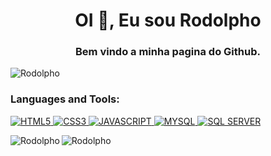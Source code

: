 <h1 align="center">OI 👋, Eu sou Rodolpho</h1>
<h3 align="center">Bem vindo a minha pagina do Github.</h3>

<p align="left"> <img src="https://komarev.com/ghpvc/?username=Rodolpho211180&label=Profile%20views&color=0e75b6&style=flat" alt="Rodolpho" /> </p>


<h3 align="left">Languages and Tools:</h3>
<p align="left"> <a href="https://www.w3.org/html/logo/" target="_blank"><img src="https://img.shields.io/badge/HTML5-E34F26?style=for-the-badge&logo=html5&logoColor=white" alt="HTML5"/><a href="https://www.w3.org/Style/CSS/Overview.en.html" target="_blank"> <img src="https://img.shields.io/badge/CSS3-1572B6?style=for-the-badge&logo=css3&logoColor=white" alt="CSS3"/>
<a href="https://www.javascript.com" target="_blank"><img src="https://img.shields.io/badge/JavaScript-323330?style=for-the-badge&logo=javascript&logoColor=F7DF1E" alt="JAVASCRIPT" />
<a href="https://www.mysql.com" target="_blank"><img src="https://img.shields.io/badge/mysql-%2300f.svg?style=for-the-badge&logo=mysql&logoColor=white" alt="MYSQL" /><a href="https://www.microsoft.com/pt-br/sql-server/sql-server-downloads" target="_blank">
<img src="https://img.shields.io/badge/Microsoft%20SQL%20Server-CC2927?style=for-the-badge&logo=microsoft%20sql%20server&logoColor=white" alt="SQL SERVER" /> 
<p><img align="left" src="https://github-readme-stats.vercel.app/api/top-langs?username=Rodolpho211180&show_icons=true&locale=en&layout=compact" alt="Rodolpho" /></p>

<p><img align="left" src="https://github-readme-stats.vercel.app/api?username=Rodolpho211180&show_icons=true&locale=en" alt="Rodolpho" /></p>

